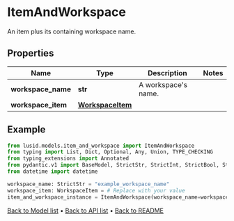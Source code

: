 # ItemAndWorkspace

An item plus its containing workspace name.
## Properties
Name | Type | Description | Notes
------------ | ------------- | ------------- | -------------
**workspace_name** | **str** | A workspace&#39;s name. | 
**workspace_item** | [**WorkspaceItem**](WorkspaceItem.md) |  | 
## Example

```python
from lusid.models.item_and_workspace import ItemAndWorkspace
from typing import List, Dict, Optional, Any, Union, TYPE_CHECKING
from typing_extensions import Annotated
from pydantic.v1 import BaseModel, StrictStr, StrictInt, StrictBool, StrictFloat, StrictBytes, Field, validator, ValidationError, conlist, constr
from datetime import datetime

workspace_name: StrictStr = "example_workspace_name"
workspace_item: WorkspaceItem = # Replace with your value
item_and_workspace_instance = ItemAndWorkspace(workspace_name=workspace_name, workspace_item=workspace_item)

```

[Back to Model list](../README.md#documentation-for-models) &#8226; [Back to API list](../README.md#documentation-for-api-endpoints) &#8226; [Back to README](../README.md)

